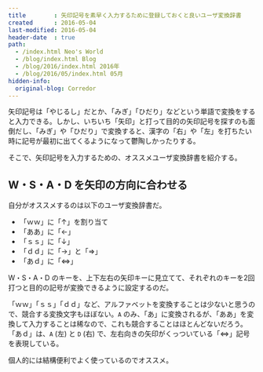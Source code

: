 ```yaml
---
title        : 矢印記号を素早く入力するために登録しておくと良いユーザ変換辞書
created      : 2016-05-04
last-modified: 2016-05-04
header-date  : true
path:
  - /index.html Neo's World
  - /blog/index.html Blog
  - /blog/2016/index.html 2016年
  - /blog/2016/05/index.html 05月
hidden-info:
  original-blog: Corredor
---
```


矢印記号は「やじるし」だとか、「みぎ」「ひだり」などという単語で変換をすると入力できる。しかし、いちいち「矢印」と打って目的の矢印記号を探すのも面倒だし、「みぎ」や「ひだり」で変換すると、漢字の「右」や「左」を打ちたい時に記号が最初に出てくるようになって鬱陶しかったりする。

そこで、矢印記号を入力するための、オススメユーザ変換辞書を紹介する。

## W・S・A・D を矢印の方向に合わせる

自分がオススメするのは以下のユーザ変換辞書だ。

- 「ｗｗ」に「↑」を割り当て
- 「ああ」に「←」
- 「ｓｓ」に「↓」
- 「ｄｄ」に「→」と「⇒」
- 「あｄ」に「⇔」

W・S・A・D のキーを、上下左右の矢印キーに見立てて、それぞれのキーを2回打つと目的の記号が変換できるように設定するのだ。

「ｗｗ」「ｓｓ」「ｄｄ」など、アルファベットを変換することは少ないと思うので、競合する変換文字もほぼない。`A` のみ、「あ」に変換されるが、「ああ」を変換して入力することは稀なので、これも競合することはほとんどないだろう。「あｄ」は、`A` (左) と `D` (右) で、左右向きの矢印がくっついている「⇔」記号を表現している。

個人的には結構便利でよく使っているのでオススメ。
